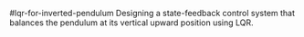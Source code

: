 #lqr-for-inverted-pendulum
Designing a state-feedback control system that balances the pendulum at its vertical upward position using LQR.